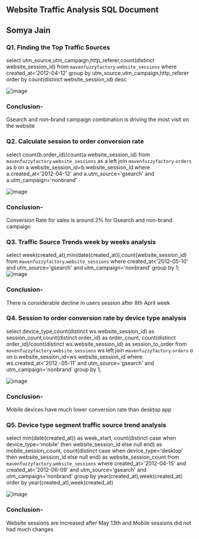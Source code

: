 ##	Website Traffic Analysis SQL Document
##	Somya Jain

### Q1. Finding the Top Traffic Sources

select utm_source,utm_campaign,http_referer,count(distinct website_session_id) from `mavenfuzzyfactory`.`website_sessions` 
where created_at<'2012-04-12' group by utm_source,utm_campaign,http_referer order by count(distinct website_session_id) desc

![image](https://user-images.githubusercontent.com/38453077/217515431-e03a8b66-9bd1-43d3-98ec-98c258832e2a.png)


 
### Conclusion-
Gsearch and non-brand campaign combination is driving the most visit on the website

### Q2. Calculate session to order conversion rate
select count(b.order_id)/count(a.website_session_id) from `mavenfuzzyfactory`.`website_sessions` as a
left join `mavenfuzzyfactory`.`orders` as b on a.website_session_id=b.website_session_id 
where a.created_at<'2012-04-12' and a.utm_source='gsearch' and a.utm_campaign='nonbrand'

![image](https://user-images.githubusercontent.com/38453077/217515478-c7d18f45-ca8b-495d-85f2-184b2325c35c.png)

 
### Conclusion-
Conversion Rate for sales is around 2% for Gsearch and non-brand campaign 

### Q3. Traffic Source Trends week by weeks analysis 
select week(created_at),min(date(created_at)),count(website_session_id) from `mavenfuzzyfactory`.`website_sessions` 
where created_at<'2012-05-10' and utm_source='gsearch' and utm_campaign='nonbrand' 
group by 1;
![image](https://user-images.githubusercontent.com/38453077/217515501-c786cd56-775d-43f6-9470-71525be177b0.png)

 
### Conclusion-
There is considerable decline in users session after 8th April week 

### Q4. Session to order conversion rate by device type analysis
select device_type,count(distinct ws.website_session_id) as session_count,count(distinct order_id) as order_count,
count(distinct order_id)/count(distinct ws.website_session_id) as session_to_order
from `mavenfuzzyfactory`.`website_sessions` ws left join `mavenfuzzyfactory`.`orders` o on o.website_session_id=ws.website_session_id 
where ws.created_at<'2012.-05-11'  and utm_source='gsearch' and utm_campaign='nonbrand' group by 1;

![image](https://user-images.githubusercontent.com/38453077/217515521-9fb0f413-b817-4617-8200-24033802ee53.png)

 
### Conclusion-
Mobile devices have much lower conversion rate than desktop app

### Q5. Device type segment traffic source trend analysis 
select min(date(created_at)) as week_start,
count(distinct case when device_type='mobile' then website_session_id else null end) as mobile_session_count,
count(distinct case when device_type='desktop' then website_session_id else null end) as website_session_count 
 from `mavenfuzzyfactory`.`website_sessions` where created_at>'2012-04-15' and created_at<'2012-06-09' and utm_source='gsearch' and utm_campaign='nonbrand' 
 group by year(created_at),week(created_at) order by year(created_at),week(created_at)

 ![image](https://user-images.githubusercontent.com/38453077/217515552-95f72d43-fc34-477a-8f7a-a1ddd6e77ed3.png)

 
### Conclusion-
Website sessions are increased after May 13th and Mobile sessions did not had much changes 
